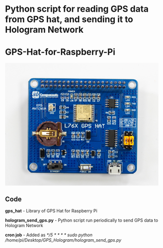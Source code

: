 # Python script for reading GPS data from GPS hat, and sending it to Hologram Network

# GPS-Hat-for-Raspberry-Pi

<img src= "https://github.com/sbcshop/GPS-Hat-for-Raspberry-Pi/blob/main/images/img0.jpg" />

 ## Code
 
 **gps_hat**      - Library of GPS Hat for Raspberry Pi 
  
 **hologram_send_gps.py** - Python script run periodically to send GPS data to Hologram Network

 **cron job**       - Added as _*/5   *  *  *  *  sudo python /home/pi/Desktop/GPS_Hologram/hologram_send_gps.py_
